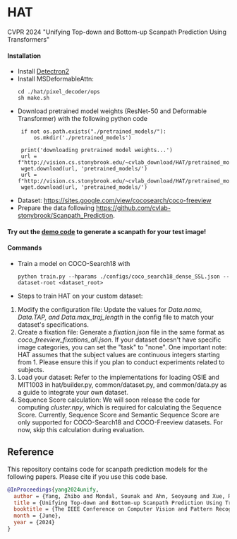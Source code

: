 # HAT
CVPR 2024 "Unifying Top-down and Bottom-up Scanpath Prediction Using Transformers"

#### Installation
 - Install [Detectron2](https://github.com/facebookresearch/detectron2)
 - Install MSDeformableAttn:
   ```
   cd ./hat/pixel_decoder/ops
   sh make.sh
   ```
 - Download pretrained model weights (ResNet-50 and Deformable Transformer) with the following python code
   ```
    if not os.path.exists("./pretrained_models/"):
        os.mkdir('./pretrained_models')

    print('downloading pretrained model weights...')
    url = f"http://vision.cs.stonybrook.edu/~cvlab_download/HAT/pretrained_models/M2F_R50_MSDeformAttnPixelDecoder.pkl"
    wget.download(url, 'pretrained_models/')
    url = f"http://vision.cs.stonybrook.edu/~cvlab_download/HAT/pretrained_models/M2F_R50.pkl"
    wget.download(url, 'pretrained_models/')
   ```
- Dataset: https://sites.google.com/view/cocosearch/coco-freeview
- Prepare the data following https://github.com/cvlab-stonybrook/Scanpath_Prediction.


#### Try out the [demo code](https://github.com/cvlab-stonybrook/HAT/blob/main/demo.ipynb) to generate a scanpath for your test image!
#### Commands
- Train a model on COCO-Search18 with
    ```
    python train.py --hparams ./configs/coco_search18_dense_SSL.json --dataset-root <dataset_root> 
    ```
- Steps to train HAT on your custom dataset:
1.	Modify the configuration file: Update the values for *Data.name, Data.TAP, and Data.max_traj_length* in the config file to match your dataset's specifications.
2.	Create a fixation file: Generate a *fixation.json* file in the same format as *coco_freeview_fixations_all.json*. If your dataset doesn't have specific image categories, you can set the "task" to "none". One important note: HAT assumes that the subject values are continuous integers starting from 1. Please ensure this if you plan to conduct experiments related to subjects.
3.	Load your dataset: Refer to the implementations for loading OSIE and MIT1003 in hat/builder.py, common/dataset.py, and common/data.py as a guide to integrate your own dataset.
4.	Sequence Score calculation: We will soon release the code for computing *cluster.npy*, which is required for calculating the Sequence Score. Currently, Sequence Score and Semantic Sequence Score are only supported for COCO-Search18 and COCO-Freeview datasets. For now, skip this calculation during evaluation.


## Reference
This repository contains code for scanpath prediction models for the following papers. Please cite if you use this code base.

```bibtex
@InProceedings{yang2024unify,
  author = {Yang, Zhibo and Mondal, Sounak and Ahn, Seoyoung and Xue, Ruoyu and Zelinsky, Gregory and Hoai, Minh and Samaras, Dimitris},
  title = {Unifying Top-down and Bottom-up Scanpath Prediction Using Transformers},
  booktitle = {The IEEE Conference on Computer Vision and Pattern Recognition (CVPR)},
  month = {June},
  year = {2024}
}

```
